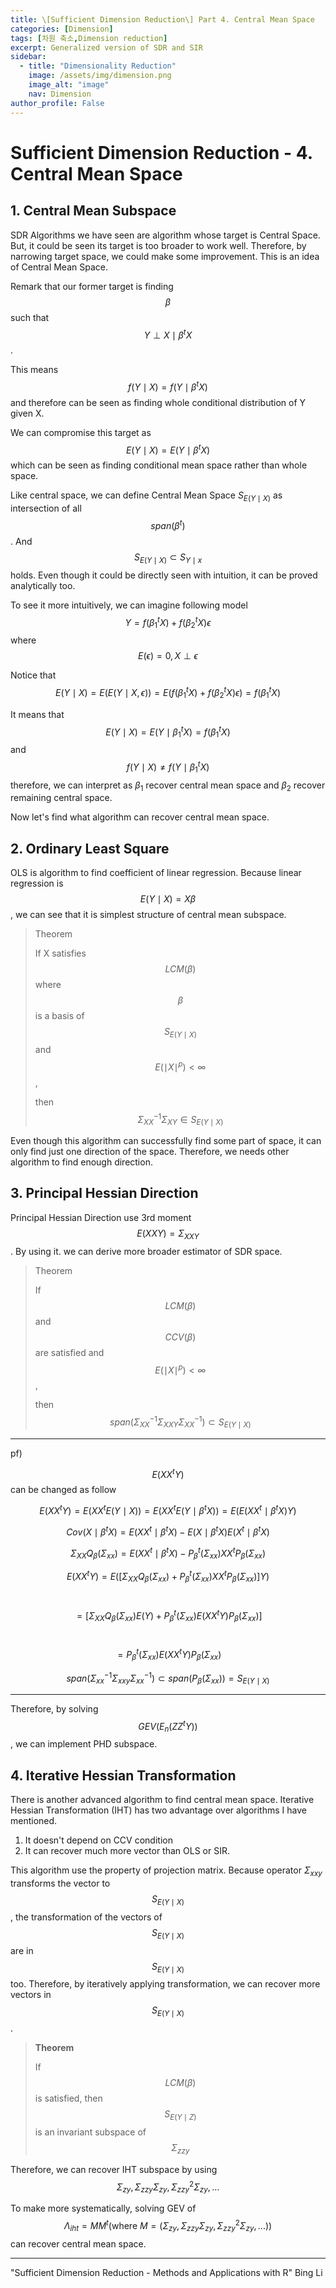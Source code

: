 ```yaml
---
title: \[Sufficient Dimension Reduction\] Part 4. Central Mean Space
categories: [Dimension]
tags: [차원 축소,Dimension reduction]
excerpt: Generalized version of SDR and SIR
sidebar:
  - title: "Dimensionality Reduction"
    image: /assets/img/dimension.png
    image_alt: "image"
    nav: Dimension
author_profile: False
---
```




# Sufficient Dimension Reduction - 4. Central Mean Space

## 1. Central Mean Subspace

 SDR Algorithms we have seen are algorithm whose target is Central Space. But, it could be seen its target is too broader to work well. Therefore, by narrowing target space, we could make some improvement. This is an idea of Central Mean Space. 

 Remark that  our former target is finding $$\beta$$ such  that  $$Y \perp X \mid \beta^t X$$.  

This means $$f(Y \mid X) = f(Y \mid \beta^t X)$$ and therefore can be seen as finding whole conditional distribution of Y given X.

We can compromise this target as $$E(Y \mid X) = E(Y \mid \beta^t X)$$ which can be seen as finding conditional mean space rather than whole space. 

Like central space, we can define Central Mean Space $S_{E(Y \mid X)}$ as intersection of all $$span(\beta^t)$$. And $$S_{E(Y \mid X)} \subset S_{Y \mid x}$$ holds. Even though it could be directly seen with intuition, it can be proved analytically too.



To see it more intuitively, we can imagine following model $$Y = f(\beta_1^t X) +f(\beta_2^t X) \epsilon$$ where $$E(\epsilon) = 0, X \perp \epsilon$$

Notice that $$E(Y \mid X) = E(E(Y  \mid X , \epsilon)) = E(f(\beta^t_1 X) +f(\beta_2^t X)\epsilon) = f(\beta_1^t X)$$

It means that $$E(Y \mid X) = E(Y \mid \beta_1^t X) = f(\beta_1 ^t X)$$ and $$f(Y \mid X) \neq f(Y \mid \beta^t_1 X)$$ therefore, we can interpret as $\beta_1$ recover central mean space and $\beta_2$ recover remaining central space. 



Now let's find what algorithm can recover central mean space. 



## 2. Ordinary Least Square

OLS is algorithm to find coefficient of linear regression. Because linear regression is $$E(Y \mid X) = X\beta$$, we can see that it is simplest structure of central mean subspace. 



> Theorem
>
> If X satisfies $$LCM(\beta)$$ where $$\beta$$ is a basis of $$S_{E(Y \mid X)}$$ and $$E(\mid X \mid ^p) < \infty$$,
>
> then $$\Sigma_{XX}^{-1}\Sigma_{XY} \in S_{E(Y \mid X)}$$



Even though this algorithm can successfully find some part of space, it can only find just one direction of the space. Therefore, we needs other algorithm to find enough direction. 



## 3. Principal Hessian Direction

Principal Hessian Direction use 3rd moment $$E(XXY) = \Sigma_{XXY}$$. By using it. we can derive more broader estimator of SDR space.



> Theorem
>
> If $$LCM(\beta)$$ and $$CCV(\beta)$$ are satisfied and $$E(\mid X \mid^p)<\infty$$,
>
> then $$span(\Sigma_{XX}^{-1}\Sigma_{XXY} \Sigma_{XX}^{-1}) \subset S_{E(Y \mid X)}$$

***

pf)

$$E(XX^tY)$$ can be changed as follow

$$E(XX^t Y) = E(XX^t E(Y \mid X)) = E(XX^t E(Y \mid \beta^t X)) = E(E(XX^t \mid \beta^t X)Y)$$



$$Cov(X \mid \beta^t X) = E(XX^t \mid \beta^t X) - E(X \mid \beta^t X) E(X^t \mid \beta^t X)$$

$$\Sigma_{XX} Q_\beta(\Sigma_{xx}) = E(XX^t \mid \beta^t X) -P^t_{\beta}(\Sigma_{xx})XX^tP_{\beta}(\Sigma_{xx})$$



$$E(XX^tY) = E([\Sigma_{XX}Q_\beta(\Sigma_{xx})+P_{\beta}^t(\Sigma_{xx})XX^tP_{\beta}(\Sigma_{xx})]Y)$$

​                    $$= [\Sigma_{XX}Q_\beta(\Sigma_{xx})E(Y)+P_{\beta}^t(\Sigma_{xx})E(XX^tY)P_{\beta}(\Sigma_{xx})]$$

​                    $$=P_{\beta}^t(\Sigma_{xx})E(XX^tY)P_{\beta}(\Sigma_{xx})$$



$$span(\Sigma_{xx}^{-1}\Sigma_{xxy}\Sigma_{xx}^{-1}) \subset span(P_{\beta}(\Sigma_{xx})) = S_{E(Y \mid X)}$$

***

Therefore, by solving $$GEV(E_n(ZZ^tY))$$, we can implement PHD subspace.



## 4. Iterative Hessian Transformation

 There is another advanced algorithm to find central mean space. Iterative Hessian Transformation (IHT) has two advantage over algorithms I have mentioned. 

1. It doesn't depend on CCV condition
2. It can recover much more vector than OLS or SIR.



This algorithm use the property of projection matrix. Because operator $\Sigma_{xxy}$ transforms the vector to $$S_{E(Y \mid X)}$$, the transformation of the vectors of $$S_{E(Y \mid X)}$$ are in $$S_{E(Y \mid X)}$$ too. Therefore, by iteratively applying transformation, we can recover more vectors in $$S_{E(Y \mid X)}$$.



> **Theorem**
>
> If $$LCM(\beta)$$ is satisfied, then $$S_{E(Y \mid Z)}$$ is an invariant subspace of $$\Sigma_{zzy}$$



Therefore, we can recover IHT subspace by using $$\Sigma_{zy},\Sigma_{zzy}\Sigma_{zy},\Sigma_{zzy}^2\Sigma_{zy},...$$

To make more systematically, solving GEV of $$\Lambda_{iht} = MM^t \mbox{(where }M = (\Sigma_{zy},\Sigma_{zzy}\Sigma_{zy},\Sigma_{zzy}^2\Sigma_{zy},...))$$ can recover central mean space. 





***

"Sufficient Dimension Reduction - Methods and Applications with R" Bing Li
